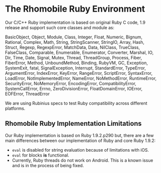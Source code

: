 # The Rhomobile Ruby Environment

Our C/C++ Ruby implementation is based on original Ruby C code, 1.9 release and support such core classes and module as:

BasicObject, Object, Module, Class, Integer, Float, Numeric, Bignum, Rational, Complex, Math, String, StringScanner, StringIO, Array, Hash, Struct, Regexp, RegexpError, MatchData, Data, NilClass, TrueClass, FalseClass, Comparable, Enumerable, Enumerator, Converter, Marshal, IO, Dir, Time, Date, Signal, Mutex, Thread, ThreadGroup, Process, Fiber, FiberError, Method, UnboundMethod, Binding, RubyVM, GC, Exception, SystemExit, fatal, SignalException, Interrupt, StandardError, TypeError, ArgumentError, IndexError, KeyError, RangeError, ScriptError, SyntaxError, LoadError, NotImplementedError, NameError, NoMethodError, RuntimeError, SecurityError, NoMemoryError, EncodingError, CompatibilityError, SystemCallError, Errno, ZeroDivisionError, FloatDomainError, IOError, EOFError, ThreadError

We are using Rubinius specs to test Ruby compatibility across different platforms.

## Rhomobile Ruby Implementation Limitations
Our Ruby implementation is based on Ruby 1.9.2.p290 but, there are a few main differences between our implementation of Ruby and core Ruby 1.9.2:
* `eval` is disabled for string evaluation because of limitations with iOS.
* `eval` for blocks **is** functional.
* Currently, Ruby threads do not work on Android. This is a known issue and is in the process of being fixed.